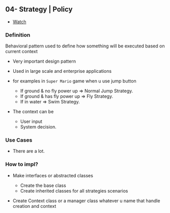 ## 04- Strategy | Policy

- [Watch](https://www.youtube.com/watch?v=MdB6zKDeb44&list=PLsV97AQt78NTrqUAZM562JbR3ljX19JFR&index=4)

### Definition

Behavioral pattern used to define how something will be executed based on current context

- Very important design pattern
- Used in large scale and enterprise applications

- for examples in `Super Mario` game when u use jump button

  - If ground & no fly power up => Normal Jump Strategy.
  - If ground & has fly power up => Fly Strategy.
  - If in water => Swim Strategy.

- The context can be
  - User input
  - System decision.

### Use Cases

- There are a lot.

### How to impl?

- Make interfaces or abstracted classes

  - Create the base class
  - Create inherited classes for all strategies scenarios

- Create Context class or a manager class whatever u name that handle creation and context
